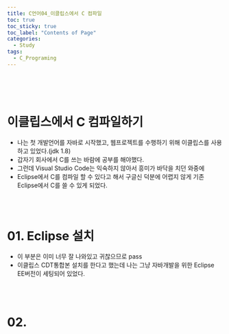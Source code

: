 ```yaml
---
title: C언어04_이클립스에서 C 컴파일
toc: true
toc_sticky: true
toc_label: "Contents of Page"
categories:
  - Study
tags:
  - C_Programing
---
```


<br><br><br>

# 이클립스에서 C 컴파일하기
* 나는 첫 개발언어를 자바로 시작했고, 웹프로젝트를 수행하기 위해 이클립스를 사용하고 있었다.(jdk 1.8)
* 갑자기 회사에서 C를 쓰는 바람에 공부를 해야했다.
* 그런데 Visual Studio Code는 익숙하지 않아서 흥미가 바닥을 치던 와중에
* Eclipse에서 C를 컴파일 할 수 있다고 해서 구글신 덕분에 어렵지 않게 기존 Eclipse에서 C를 쓸 수 있게 되었다.

<br><br>

# 01. Eclipse 설치
* 이 부분은 이미 너무 잘 나와있고 귀찮으므로 pass
* 이클립스 CDT통합본 설치를 한다고 했는데 나는 그냥 자바개발을 위한 Eclipse EE버전이 세팅되어 있었다.

<br><br>

# 02.
